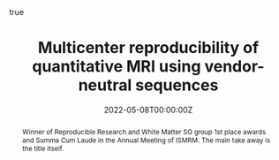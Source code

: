 ---
abstract: Winner of Reproducible Research and White Matter SG group 1st place awards and Summa Cum Laude in the Annual Meeting of ISMRM. The main take away is the title itself.
all_day: false
authors: ["Agah Karakuzu","Julien Cohen-Adad", "Nikola Stikov"]
date: "2022-05-08T00:00:00Z"
date_end: ""
event: ISMRM 2022 Annual Meeting
event_url: https://www.ismrm.org/22m/
featured: true
image:
  caption: ""
  focal_point: Right
links:
location: London, UK
math: true
projects: []
publishDate: "2022-05-08T00:00:00Z"
slides: "https://qmrlab.org/VENUS"
summary: ""
tags: []
title: "Multicenter reproducibility of quantitative MRI using vendor-neutral sequences"
url_code: "https://qmrlab.org/VENUS"
url_video: ""
---